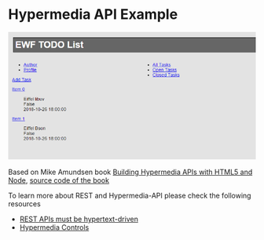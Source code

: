 Hypermedia API Example
===
![alt tab](./img/TODO_HYPERMEDIA_API.png)

Based on Mike Amundsen book [
Building Hypermedia APIs with HTML5 and Node](http://shop.oreilly.com/product/0636920020530.do), 
[source code of the book](https://github.com/mamund/Building-Hypermedia-APIs) 

To learn more about REST and Hypermedia-API please check the following resources
* [REST APIs must be hypertext-driven](http://roy.gbiv.com/untangled/2008/rest-apis-must-be-hypertext-driven)
* [Hypermedia Controls](http://blueprintforge.com/blog/2012/01/01/a-short-explanation-of-hypermedia-controls-in-restful-services/)
